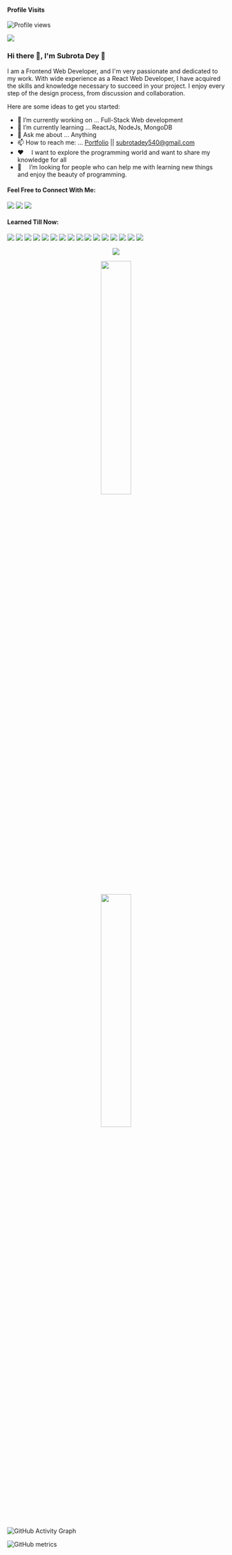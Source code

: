 #### Profile Visits
![Profile views]([https://komarev.com/ghpvc/?username=subrotadey&label=PROFILE+VIEWS])


![](https://scontent.fdac99-1.fna.fbcdn.net/v/t39.30808-6/s960x960/259986917_726483308326026_7823771125857726523_n.jpg?_nc_cat=106&ccb=1-5&_nc_sid=e3f864&_nc_ohc=k0KF4QeZybAAX_D-wJ2&_nc_ht=scontent.fdac99-1.fna&oh=f253939f6dbd56f34dfc6c7c5eb74c3b&oe=619FE353)

### Hi there 👋, I'm Subrota Dey 👋

I am a Frontend Web Developer, and I'm very passionate and dedicated to my work.
With wide experience as a React Web Developer, I have acquired the skills and knowledge necessary to succeed in your project. I enjoy every step of the design process, from discussion and collaboration.

Here are some ideas to get you started:

- 🔭 I’m currently working on ... Full-Stack Web development
- 🌱 I’m currently learning ... ReactJs, NodeJs, MongoDB
- 💬 Ask me about ... Anything
- 📫 How to reach me: ... [Portfolio](https://subrota-portfolio.netlify.app/) || subrotadey540@gmail.com
- :hearts: &emsp;I want to explore the programming world and want to share my knowledge for all <br/>
- 🤔 &emsp;I’m looking for people who can help me with learning new things and enjoy the beauty of programming.<br/>

#### Feel Free to Connect With Me:
[<img src="https://img.shields.io/badge/Facebook-1877F2?style=for-the-badge&logo=facebook&logoColor=white" />](https://www.facebook.com/subrota.dey540) [<img src="https://img.shields.io/badge/LinkedIn-0077B5?style=for-the-badge&logo=linkedin&logoColor=white" />](https://www.linkedin.com/in/subrota-dey-9a7579210/) [<img src="https://img.shields.io/badge/Gmail-D14836?style=for-the-badge&logo=gmail&logoColor=white" />](mailto:subrotadey540@gmail.com)

#### Learned Till Now:
<img src="https://img.shields.io/badge/HTML5-E34F26?style=for-the-badge&logo=html5&logoColor=white" /> <img src="https://img.shields.io/badge/CSS3-1572B6?style=for-the-badge&logo=css3&logoColor=white" /> <img src="https://img.shields.io/badge/Bootstrap-563D7C?style=for-the-badge&logo=bootstrap&logoColor=white" /> <img src="https://img.shields.io/badge/Tailwind_CSS-38B2AC?style=for-the-badge&logo=tailwind-css&logoColor=white" /> <img src="https://img.shields.io/badge/JavaScript-323330?style=for-the-badge&logo=javascript&logoColor=F7DF1E" /> <img src="https://img.shields.io/badge/TypeScript-007ACC?style=for-the-badge&logo=typescript&logoColor=white" /> <img src="https://img.shields.io/badge/React-20232A?style=for-the-badge&logo=react&logoColor=61DAFB" /> <img src="https://img.shields.io/badge/Material--UI-0081CB?style=for-the-badge&logo=material-ui&logoColor=white" /> <img src="https://img.shields.io/badge/React_Router-CA4245?style=for-the-badge&logo=react-router&logoColor=white" /> <img src="https://img.shields.io/badge/firebase-ffca28?style=for-the-badge&logo=firebase&logoColor=black" /> <img src="https://img.shields.io/badge/Node.js-339933?style=for-the-badge&logo=nodedotjs&logoColor=white" /> <img src="https://img.shields.io/badge/Express.js-000000?style=for-the-badge&logo=express&logoColor=white" /> <img src="https://img.shields.io/badge/MongoDB-4EA94B?style=for-the-badge&logo=mongodb&logoColor=white" /> <img src="https://img.shields.io/badge/Heroku-430098?style=for-the-badge&logo=heroku&logoColor=white" /> <img src="https://img.shields.io/badge/Visual_Studio_Code-5C2D91?style=for-the-badge&logo=visual%20studio&logoColor=white" /> <img src="https://img.shields.io/badge/Git-F05032?style=for-the-badge&logo=git&logoColor=white" />


<p align="center">
  <img src="https://github-readme-stats.vercel.app/api?username=subrotadey&show_icons=true&theme=tokyonight&line_height=52" />
</p>
<p align="center">
  <img width="37.2%" src="https://github-readme-stats.vercel.app/api/top-langs/?username=subrotadey&count_private=true&theme=tokyonight&line_height=52" />
</p>
<p align="center">
  <img width="37.2%" src="https://github-readme-streak-stats.herokuapp.com/?user=subrotadey&theme=dark" />
</p>


![GitHub Activity Graph](https://activity-graph.herokuapp.com/graph?username=subrotadey)  

![GitHub metrics](https://metrics.lecoq.io/subrotadey)
